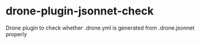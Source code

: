 # drone-plugin-jsonnet-check
Drone plugin to check whether .drone.yml is generated from .drone.jsonnet properly
